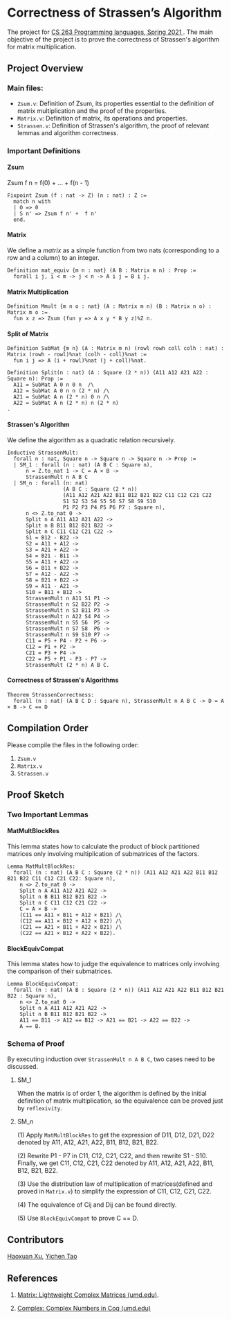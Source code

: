 # Correctness of Strassen’s Algorithm
The project for [CS 263 Programming languages, Spring 2021 ](https://jhc.sjtu.edu.cn/public/courses/CS263/). The main objective of the project is to prove the correctness of Strassen's algorithm for matrix multiplication.

## Project Overview

### Main files:

- ```Zsum.v```: Definition of Zsum, its properties essential to the definition of matrix multiplication and the proof of the properties.
- ```Matrix.v```: Definition of matrix, its operations and properties.
- `Strassen.v`: Definition of Strassen's algorithm, the proof of relevant lemmas and algorithm correctness.

### Important Definitions

#### Zsum

Zsum f n = f(0) + ... + f(n - 1)

```Coq
Fixpoint Zsum (f : nat -> Z) (n : nat) : Z := 
  match n with
  | O => 0
  | S n' => Zsum f n' +  f n'
  end.
```

#### Matrix

We define a _matrix_ as a simple function from two nats (corresponding to a row and a column) to an integer.

```Coq
Definition mat_equiv {m n : nat} (A B : Matrix m n) : Prop :=
  forall i j, i < m -> j < n -> A i j = B i j.
```

#### Matrix Multiplication

```Coq
Definition Mmult {m n o : nat} (A : Matrix m n) (B : Matrix n o) : Matrix m o :=
  fun x z => Zsum (fun y => A x y * B y z)%Z n.
```

#### Split of Matrix

```Coq
Definition SubMat {m n} (A : Matrix m n) (rowl rowh coll colh : nat) : Matrix (rowh - rowl)%nat (colh - coll)%nat :=
  fun i j => A (i + rowl)%nat (j + coll)%nat.

Definition Split(n : nat) (A : Square (2 * n)) (A11 A12 A21 A22 : Square n): Prop :=
  A11 = SubMat A 0 n 0 n  /\
  A12 = SubMat A 0 n n (2 * n) /\
  A21 = SubMat A n (2 * n) 0 n /\ 
  A22 = SubMat A n (2 * n) n (2 * n)
.
```

#### Strassen's Algorithm

We define the algorithm as a quadratic relation recursively.

```Coq
Inductive StrassenMult: 
  forall n : nat, Square n -> Square n -> Square n -> Prop :=
  | SM_1 : forall (n : nat) (A B C : Square n), 
      n = Z.to_nat 1 -> C = A × B ->
      StrassenMult n A B C
  | SM_n : forall (n: nat)
                  (A B C : Square (2 * n))
                  (A11 A12 A21 A22 B11 B12 B21 B22 C11 C12 C21 C22
                  S1 S2 S3 S4 S5 S6 S7 S8 S9 S10
                  P1 P2 P3 P4 P5 P6 P7 : Square n),
      n <> Z.to_nat 0 ->
      Split n A A11 A12 A21 A22 ->
      Split n B B11 B12 B21 B22 ->
      Split n C C11 C12 C21 C22 ->
      S1 = B12 - B22 ->
      S2 = A11 + A12 ->
      S3 = A21 + A22 -> 
      S4 = B21 - B11 ->
      S5 = A11 + A22 ->
      S6 = B11 + B22 ->
      S7 = A12 - A22 ->
      S8 = B21 + B22 ->
      S9 = A11 - A21 -> 
      S10 = B11 + B12 ->
      StrassenMult n A11 S1 P1 ->
      StrassenMult n S2 B22 P2 ->
      StrassenMult n S3 B11 P3 ->
      StrassenMult n A22 S4 P4 ->
      StrassenMult n S5 S6  P5 ->
      StrassenMult n S7 S8  P6 ->
      StrassenMult n S9 S10 P7 ->
      C11 = P5 + P4 - P2 + P6 ->
      C12 = P1 + P2 ->
      C21 = P3 + P4 ->
      C22 = P5 + P1 - P3 - P7 ->
      StrassenMult (2 * n) A B C.
```

#### Correctness of Strassen's Algorithms 

```Coq
Theorem StrassenCorrectness:
  forall (n : nat) (A B C D : Square n), StrassenMult n A B C -> D = A × B -> C == D
```

## Compilation Order

Please compile the files in the following order:

1. `Zsum.v`
2. `Matrix.v`
3. `Strassen.v`

## Proof Sketch

### Two Important Lemmas

#### MatMultBlockRes

This lemma states how to calculate the product of  block partitioned matrices only involving multiplication of submatrices of the factors.

```Coq
Lemma MatMultBlockRes:
  forall (n : nat) (A B C : Square (2 * n)) (A11 A12 A21 A22 B11 B12 B21 B22 C11 C12 C21 C22: Square n),
    n <> Z.to_nat 0 ->
    Split n A A11 A12 A21 A22 ->
    Split n B B11 B12 B21 B22 ->
    Split n C C11 C12 C21 C22 ->
    C = A × B ->
    (C11 == A11 × B11 + A12 × B21) /\ 
    (C12 == A11 × B12 + A12 × B22) /\ 
    (C21 == A21 × B11 + A22 × B21) /\
    (C22 == A21 × B12 + A22 × B22).
```

#### BlockEquivCompat

This lemma states how to judge the equivalence to matrices only involving the comparison of their submatrices.

```Coq
Lemma BlockEquivCompat:
  forall (n : nat) (A B : Square (2 * n)) (A11 A12 A21 A22 B11 B12 B21 B22 : Square n),
    n <> Z.to_nat 0 ->
    Split n A A11 A12 A21 A22 ->
    Split n B B11 B12 B21 B22 ->
    A11 == B11 -> A12 == B12 -> A21 == B21 -> A22 == B22 -> 
    A == B.
```

### Schema of Proof

By executing induction over `StrassenMult n A B C`, two cases need to be discussed.

1. SM_1 

   When the matrix is of order 1, the algorithm is defined by the initial definition of matrix multiplication, so the equivalence can be proved just by `reflexivity`.

2. SM_n

   (1) Apply `MatMultBlockRes` to get the expression of D11, D12, D21, D22 denoted by A11, A12, A21, A22, B11, B12, B21, B22.

   (2) Rewrite P1 - P7 in C11, C12, C21, C22, and then rewrite S1 - S10. Finally, we get C11, C12, C21, C22 denoted by A11, A12, A21, A22, B11, B12, B21, B22.

   (3) Use the distribution law of multiplication of matrices(defined and proved in `Matrix.v`) to simplify the expression of C11, C12, C21, C22.

   (4) The equivalence of Cij and Dij can be found directly.

   (5) Use `BlockEquivCompat` to prove C == D.

## Contributors

[Haoxuan Xu](https://github.com/TerryXhx), [Yichen Tao](https://github.com/TaoYC0904)

## References

1.  [Matrix: Lightweight Complex Matrices (umd.edu)](https://www.cs.umd.edu/~rrand/vqc/Matrix.html#Matrix).

2. [Complex: Complex Numbers in Coq (umd.edu)](https://www.cs.umd.edu/~rrand/vqc/Complex.html)

